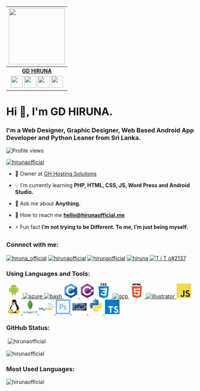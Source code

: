 |  <a href="https://github.com/hirunaofficial/"><img src="https://icon-library.net//images/icon-programmer/icon-programmer-14.jpg" width="150px" height="150px" /></a> |
|:---------------------------------------------------------------------------------------------------------------------------------------: |
|       **[GD HIRUNA ](https://github.com/hirunaofficial)**                                                                                |
|<a href="https://twitter.com/hiruna_official"><img src="https://i.ibb.co/kmgQVyW/twitter.png" width="32px" height="32px"></a> <a href="https://github.com/hirunaofficial"><img src="https://cdn.iconscout.com/icon/free/png-256/github-108-438008.png" width="32px" height="32px"></a> <a href="https://www.facebook.com/hirunaofficial"><img src="https://i.ibb.co/zmYNW4p/facebook.png" width="32px" height="32px"></a> <a href="#"><img src="https://i.ibb.co/Kx2GSrT/linkedin.png" width="32px" height="32px"></a> |

<h1>Hi 👋, I'm GD HIRUNA.</h1>
<h3>I'm a Web Designer, Graphic Designer, Web Based Android App Developer and Python Leaner from Sri Lanka.</h3>

![Profile views](https://gpvc.arturio.dev/hirunaofficial)

<p align="left"> <a href="https://github.com/inukaasith"><img src="https://github-profile-trophy.vercel.app/?username=inukaasith&no-bg=true" alt="hirunaofficial" /></a> </p>

- 👑 Owner at <a target="_blank" href="https://www.facebook.com/ghhostingsolutions/" >GH Hosting Solutions</a>

- 💡 I’m currently learning **PHP, HTML, CSS, JS, Word Press and Android Studio.**

- 💬 Ask me about **Anything.**

- 📧 How to reach me **hello@hirunaofficial.me**

- ⚡ Fun fact **I’m not trying to be Different. To me, I’m just being myself.**

<h3 align="left">Connect with me:</h3>
<p align="left">
<a target="_blank" href="https://twitter.com/hiruna_official" target="blank"><img align="center" src="https://cdn.jsdelivr.net/npm/simple-icons@3.0.1/icons/twitter.svg" alt="hiruna_official" height="30" width="40" /></a>
<a target="_blank" href="https://fb.com/hirunaofficial" target="blank"><img align="center" src="https://cdn.jsdelivr.net/npm/simple-icons@3.0.1/icons/facebook.svg" alt="hirunaofficial" height="30" width="40" /></a>
<a target="_blank" href="https://instagram.com/hirunaofficial" target="blank"><img align="center" src="https://cdn.jsdelivr.net/npm/simple-icons@3.0.1/icons/instagram.svg" alt="hirunaofficial" height="30" width="40" /></a>
<a target="_blank" href="https://www.youtube.com/c/hiruna" target="blank"><img align="center" src="https://cdn.jsdelivr.net/npm/simple-icons@3.0.1/icons/youtube.svg" alt="hiruna" height="30" width="40" /></a>
<a target="_blank" href="https://discord.gg/T i T o#2137" target="blank"><img align="center" src="https://cdn.jsdelivr.net/npm/simple-icons@3.0.1/icons/discord.svg" alt="T i T o#2137" height="30" width="40" /></a>
</p>

<h3 align="left">Using Languages and Tools:</h3>
<p align="left"> <a target="_blank" href="https://developer.android.com" target="_blank"> <img src="https://raw.githubusercontent.com/devicons/devicon/master/icons/android/android-original-wordmark.svg" alt="android" width="40" height="40"/> </a> <a target="_blank" href="https://azure.microsoft.com/en-in/" target="_blank"> <img src="https://www.vectorlogo.zone/logos/microsoft_azure/microsoft_azure-icon.svg" alt="azure" width="40" height="40"/> </a> <a target="_blank" href="https://www.gnu.org/software/bash/" target="_blank"> <img src="https://www.vectorlogo.zone/logos/gnu_bash/gnu_bash-icon.svg" alt="bash" width="40" height="40"/> </a> <a target="_blank" href="https://www.cprogramming.com/" target="_blank"> <img src="https://raw.githubusercontent.com/devicons/devicon/master/icons/c/c-original.svg" alt="c" width="40" height="40"/> </a> <a target="_blank" href="https://www.w3schools.com/cs/" target="_blank"> <img src="https://raw.githubusercontent.com/devicons/devicon/master/icons/csharp/csharp-original.svg" alt="csharp" width="40" height="40"/> </a> <a target="_blank" href="https://www.w3schools.com/css/" target="_blank"> <img src="https://raw.githubusercontent.com/devicons/devicon/master/icons/css3/css3-original-wordmark.svg" alt="css3" width="40" height="40"/> </a> <a target="_blank" href="https://cloud.google.com" target="_blank"> <img src="https://www.vectorlogo.zone/logos/google_cloud/google_cloud-icon.svg" alt="gcp" width="40" height="40"/> </a> <a target="_blank" href="https://www.w3.org/html/" target="_blank"> <img src="https://raw.githubusercontent.com/devicons/devicon/master/icons/html5/html5-original-wordmark.svg" alt="html5" width="40" height="40"/> </a> <a target="_blank" href="https://www.adobe.com/in/products/illustrator.html" target="_blank"> <img src="https://www.vectorlogo.zone/logos/adobe_illustrator/adobe_illustrator-icon.svg" alt="illustrator" width="40" height="40"/> </a> <a target="_blank" href="https://developer.mozilla.org/en-US/docs/Web/JavaScript" target="_blank"> <img src="https://raw.githubusercontent.com/devicons/devicon/master/icons/javascript/javascript-original.svg" alt="javascript" width="40" height="40"/> </a> <a target="_blank" href="https://www.linux.org/" target="_blank"> <img src="https://raw.githubusercontent.com/devicons/devicon/master/icons/linux/linux-original.svg" alt="linux" width="40" height="40"/> </a> <a target="_blank" href="https://www.mongodb.com/" target="_blank"> <img src="https://raw.githubusercontent.com/devicons/devicon/master/icons/mongodb/mongodb-original-wordmark.svg" alt="mongodb" width="40" height="40"/> </a> <a target="_blank" href="https://www.mysql.com/" target="_blank"> <img src="https://raw.githubusercontent.com/devicons/devicon/master/icons/mysql/mysql-original-wordmark.svg" alt="mysql" width="40" height="40"/> </a> <a target="_blank" href="https://www.photoshop.com/en" target="_blank"> <img src="https://raw.githubusercontent.com/devicons/devicon/master/icons/photoshop/photoshop-line.svg" alt="photoshop" width="40" height="40"/> </a> <a target="_blank" href="https://www.php.net" target="_blank"> <img src="https://raw.githubusercontent.com/devicons/devicon/master/icons/php/php-original.svg" alt="php" width="40" height="40"/> </a> <a target="_blank" href="https://www.python.org" target="_blank"> <img src="https://raw.githubusercontent.com/devicons/devicon/master/icons/python/python-original.svg" alt="python" width="40" height="40"/> </a> <a target="_blank" href="https://www.typescriptlang.org/" target="_blank"> <img src="https://raw.githubusercontent.com/devicons/devicon/master/icons/typescript/typescript-original.svg" alt="typescript" width="40" height="40"/> </a> </p>

<h3 align="left">GitHub Status:</h3>
<p>&nbsp;<img align="center" src="https://github-readme-stats.vercel.app/api?username=hirunaofficial&show_icons=true&locale=en" alt="hirunaofficial" /></p>

<p><img align="center" src="https://github-readme-streak-stats.herokuapp.com/?user=hirunaofficial&" alt="hirunaofficial" /></p>

<h3 align="left">Most Used Languages:</h3>
<p><img align="left" src="https://github-readme-stats.vercel.app/api/top-langs?username=hirunaofficial&show_icons=true&locale=en&layout=compact" alt="hirunaofficial" /></p>
